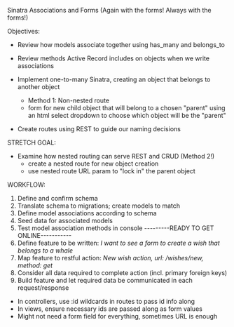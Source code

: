 Sinatra Associations and Forms (Again with the forms! Always with the forms!)

Objectives:

- Review how models associate together using has_many and belongs_to
- Review methods Active Record includes on objects when we write associations

- Implement one-to-many Sinatra, creating an object that belongs to another object
  * Method 1: Non-nested route
  * form for new child object that will belong to a chosen "parent"
  using an html select dropdown to choose which object will be the "parent"
- Create routes using REST to guide our naming decisions

STRETCH GOAL:
- Examine how nested routing can serve REST and CRUD (Method 2!)
  * create a nested route for new object creation
  * use nested route URL param to "lock in" the parent object



WORKFLOW:

1) Define and confirm schema
2) Translate schema to migrations; create models to match
3) Define model associations according to schema
4) Seed data for associated models
5) Test model association methods in console
---------READY TO GET ONLINE-----------
6) Define feature to be written: *I want to see a form to create a wish that belongs to a whale*
7) Map feature to restful action: *New wish action, url: /wishes/new, method: get*
8) Consider all data required to complete action (incl. primary foreign keys)
9) Build feature and let required data be communicated in each request/response
  - In controllers, use :id wildcards in routes to pass id info along
  - In views, ensure necessary ids are passed along as form values
  - Might not need a form field for everything, sometimes URL is enough
